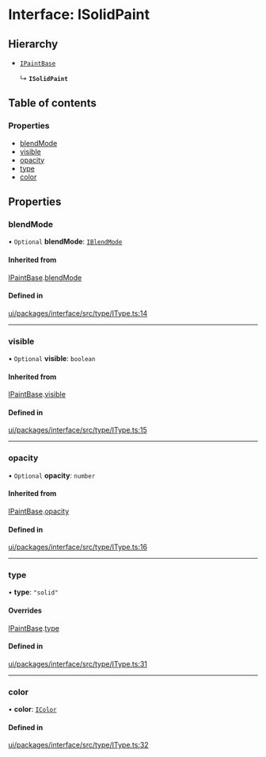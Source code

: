 # Interface: ISolidPaint

## Hierarchy

- [`IPaintBase`](IPaintBase.md)

  ↳ **`ISolidPaint`**

## Table of contents

### Properties

- [blendMode](ISolidPaint.md#blendmode)
- [visible](ISolidPaint.md#visible)
- [opacity](ISolidPaint.md#opacity)
- [type](ISolidPaint.md#type)
- [color](ISolidPaint.md#color)

## Properties

### blendMode

• `Optional` **blendMode**: [`IBlendMode`](../modules.md#iblendmode)

#### Inherited from

[IPaintBase](IPaintBase.md).[blendMode](IPaintBase.md#blendmode)

#### Defined in

[ui/packages/interface/src/type/IType.ts:14](https://github.com/leaferjs/leafer-ui/blob/c3451ed/packages/interface/src/type/IType.ts#L14)

___

### visible

• `Optional` **visible**: `boolean`

#### Inherited from

[IPaintBase](IPaintBase.md).[visible](IPaintBase.md#visible)

#### Defined in

[ui/packages/interface/src/type/IType.ts:15](https://github.com/leaferjs/leafer-ui/blob/c3451ed/packages/interface/src/type/IType.ts#L15)

___

### opacity

• `Optional` **opacity**: `number`

#### Inherited from

[IPaintBase](IPaintBase.md).[opacity](IPaintBase.md#opacity)

#### Defined in

[ui/packages/interface/src/type/IType.ts:16](https://github.com/leaferjs/leafer-ui/blob/c3451ed/packages/interface/src/type/IType.ts#L16)

___

### type

• **type**: ``"solid"``

#### Overrides

[IPaintBase](IPaintBase.md).[type](IPaintBase.md#type)

#### Defined in

[ui/packages/interface/src/type/IType.ts:31](https://github.com/leaferjs/leafer-ui/blob/c3451ed/packages/interface/src/type/IType.ts#L31)

___

### color

• **color**: [`IColor`](../modules.md#icolor)

#### Defined in

[ui/packages/interface/src/type/IType.ts:32](https://github.com/leaferjs/leafer-ui/blob/c3451ed/packages/interface/src/type/IType.ts#L32)
